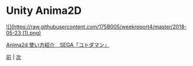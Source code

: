 
# Unity Anima2D

[![](https://raw.githubusercontent.com/175B005/weekreport4/master/2018-05-23 (1).png)](https://assetstore.unity.com/packages/essentials/unity-anima2d-79840?aid=1011lGbg&utm_source=aff)

[Anima2d 使い方紹介　SEGA「コトダマン」](http://techblog.sega.jp/entry/2018/03/26/100000)


[前](https://github.com/175B005/weekreport3) | [次](https://github.com/175B005/weekreport5)
